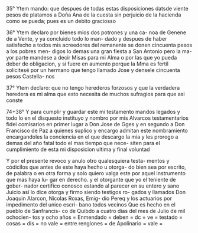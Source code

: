 35° Ytem mando: que despues de todas estas disposiciones datsde viente pesos de platamos a Doña Ana de la cuesta sin perjuicio de la hacienda como se pueda; pues es un debito graciosso

36° Ytem declaro por bienes mios dos potrones y una ca- noa de Genene de a Vente, y ya concluido todo lo man- dado y despues de haber satisfecho a todos mis acreedores del remanente se donen cincuenta pesos a los pobres men- digos lo demas una gran fiesta a San Antonio pero la ma- yor parte mandese a decir Misas para mi Alma o por las que yo pueda deber de obligacion, y si fuere en aumento porque la Mma es fertil solicitesé por un hermano que tengo llamado Jose y densele cincuenta pesos Castella- nos

37° Ytem declaro: que no tengo herederos forzosos y que la verdadera heredera es mi alma que esto necesita de muchos sufragios para que asi conste

74+38° Y para cumplir y guardar este mi testamento mandos legados y todo lo en el disquesto instituyo y nombro por mis Alvarcos testamentarios fidei comisarios en primer lugar a Don Jose de Gges y en segundo a Don Francisco de Paz a quienes suplico y encargo admitan este nombramiento encargandoles la conciencia en el que descargo la mia y les prorogo a demas del año fatal todo el mas tiempo que nece- siten para el cumplimiento de esta mi disposicion ultima y final voluntad

Y por el presente revoco y anulo otro qualesquiera testa- mentos y códicilos que antes de este haya hecho u otorga- do bien sea por escrito, de palabra o en otra forma y solo quiero valga este por aquel instrumento que mas haya lu- gar en derecho. y el otorgante que yo el teniente de gober- nador certifico conosco estando al parecer en su entero y sano Juicio así lo dice otorga y firmo siendo testigos ro- gados y llamados Don Joaquin Alarcon, Nicolas Roxas, Emig- dio Pereq y los actuarios por impedimento del unico escri- bano todos vecinos Que es hecho en el pueblo de Sanfrancis- co de Quibdo a cuatro dias del mes de Julio de mil ochocien- tos y ocho años = Enmendado = deben = dc = ve = testado = cosas = dis = no vale = entre renglones = de Apolinario = vale =